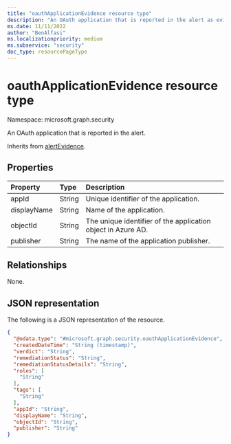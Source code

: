 ```yaml
---
title: "oauthApplicationEvidence resource type"
description: "An OAuth application that is reported in the alert as evidence."
ms.date: 11/11/2022
author: "BenAlfasi"
ms.localizationpriority: medium
ms.subservice: "security"
doc_type: resourcePageType
---
```


# oauthApplicationEvidence resource type

Namespace: microsoft.graph.security

An OAuth application that is reported in the alert.

Inherits from [alertEvidence](../resources/security-alertevidence.md).

## Properties
|Property|Type|Description|
|:---|:---|:---|
|appId|String|Unique identifier of the application.|
|displayName|String|Name of the application.|
|objectId|String|The unique identifier of the application object in Azure AD.|
|publisher|String|The name of the application publisher.|

## Relationships
None.

## JSON representation
The following is a JSON representation of the resource.
<!-- {
  "blockType": "resource",
  "@odata.type": "microsoft.graph.security.oauthApplicationEvidence"
}
-->
``` json
{
  "@odata.type": "#microsoft.graph.security.oauthApplicationEvidence",
  "createdDateTime": "String (timestamp)",
  "verdict": "String",
  "remediationStatus": "String",
  "remediationStatusDetails": "String",
  "roles": [
    "String"
  ],
  "tags": [
    "String"
  ],
  "appId": "String",
  "displayName": "String",
  "objectId": "String",
  "publisher": "String"
}
```